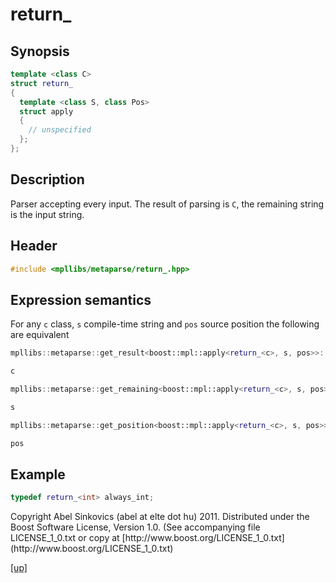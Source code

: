 # return_

## Synopsis

```cpp
template <class C>
struct return_
{
  template <class S, class Pos>
  struct apply
  {
    // unspecified
  };
};
```

## Description

Parser accepting every input. The result of parsing is `C`, the remaining string
is the input string.

## Header

```cpp
#include <mpllibs/metaparse/return_.hpp>
```

## Expression semantics

For any `c` class, `s` compile-time string and `pos` source position the
following are equivalent

```cpp
mpllibs::metaparse::get_result<boost::mpl::apply<return_<c>, s, pos>>::type

c
```

```cpp
mpllibs::metaparse::get_remaining<boost::mpl::apply<return_<c>, s, pos>>::type

s
```

```cpp
mpllibs::metaparse::get_position<boost::mpl::apply<return_<c>, s, pos>>::type

pos
```

## Example

```cpp
typedef return_<int> always_int;
```

<p class="copyright">
Copyright Abel Sinkovics (abel at elte dot hu) 2011.
Distributed under the Boost Software License, Version 1.0.
(See accompanying file LICENSE_1_0.txt or copy at
[http://www.boost.org/LICENSE_1_0.txt](http://www.boost.org/LICENSE_1_0.txt)
</p>

[[up]](reference.html)


